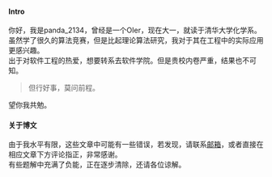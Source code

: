 #### Intro

你好，我是panda\_2134，曾经是一个OIer，现在大一，就读于清华大学化学系。  
虽然学了很久的算法竞赛，但是比起理论算法研究，我对于其在工程中的实际应用更感兴趣。  
出于对软件工程的热爱，想要转系去软件学院。但是贵校内卷严重，结果也不可知。

>  但行好事，莫问前程。

望你我共勉。

#### 关于博文

由于我水平有限，这些文章中可能有一些错误，若发现，请联系<a href="mailto:ljypanda@live.com">邮箱</a>，或者直接在相应文章下方评论指正，非常感谢。  
有些题解中充满了负能，正在逐步清除，还请各位谅解。